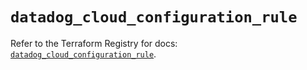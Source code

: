 # `datadog_cloud_configuration_rule`

Refer to the Terraform Registry for docs: [`datadog_cloud_configuration_rule`](https://registry.terraform.io/providers/datadog/datadog/3.74.0/docs/resources/cloud_configuration_rule).
